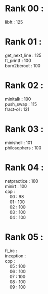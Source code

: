 # Rank 00 :

libft : 125

# Rank 01 :

get_next_line : 125\
ft_printf : 100\
born2beroot : 100

# Rank 02 :

minitalk : 100\
push_swap : 115\
fract-ol : 121

# Rank 03 :

minishell : 101\
philosophers : 100

# Rank 04 :
netpractice : 100\
minirt : 100\
cpp : \
&nbsp;&nbsp;&nbsp;&nbsp;00 : 98\
&nbsp;&nbsp;&nbsp;&nbsp;01 : 100\
&nbsp;&nbsp;&nbsp;&nbsp;02 : 100\
&nbsp;&nbsp;&nbsp;&nbsp;03 : 100\
&nbsp;&nbsp;&nbsp;&nbsp;04 : 100
# Rank 05 :
ft_irc : \
inception : \
cpp : \
&nbsp;&nbsp;&nbsp;&nbsp;05 : 100\
&nbsp;&nbsp;&nbsp;&nbsp;06 : 100\
&nbsp;&nbsp;&nbsp;&nbsp;07 : 100\
&nbsp;&nbsp;&nbsp;&nbsp;08 : 100\
&nbsp;&nbsp;&nbsp;&nbsp;09 : 100 

